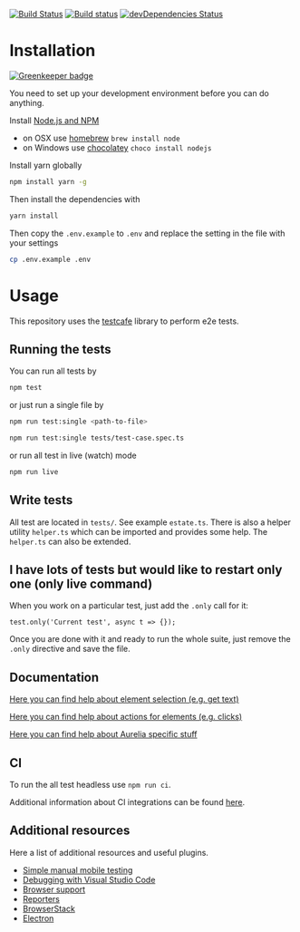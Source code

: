 
[![Build Status](https://travis-ci.org/w3tecch/test-cafe-e2e.svg?branch=master)](https://travis-ci.org/w3tecch/test-cafe-e2e)
[![Build status](https://ci.appveyor.com/api/projects/status/bb3h9352qx9w6s6x/branch/master?svg=true)](https://ci.appveyor.com/project/dweber019/test-cafe-e2e/branch/master)
[![devDependencies Status](https://david-dm.org/w3tecch/test-cafe-e2e/dev-status.svg)](https://david-dm.org/w3tecch/test-cafe-e2e?type=dev)

# Installation

[![Greenkeeper badge](https://badges.greenkeeper.io/w3tecch/test-cafe-e2e.svg)](https://greenkeeper.io/)

You need to set up your development environment before you can do anything.

Install [Node.js and NPM](https://nodejs.org/en/download/)

- on OSX use [homebrew](http://brew.sh) `brew install node`
- on Windows use [chocolatey](https://chocolatey.org/) `choco install nodejs`

Install yarn globally

```bash
npm install yarn -g
```

Then install the dependencies with
```bash
yarn install
```

Then copy the `.env.example` to `.env` and replace the setting in the file with your settings
```bash
cp .env.example .env
```

# Usage

This repository uses the [testcafe](https://devexpress.github.io/testcafe/) library to perform e2e tests.

## Running the tests

You can run all tests by
```bash
npm test
```

or just run a single file by
```bash
npm run test:single <path-to-file>

npm run test:single tests/test-case.spec.ts
```

or run all test in live (watch) mode
```bash
npm run live
```

## Write tests

All test are located in `tests/`. See example `estate.ts`.
There is also a helper utility `helper.ts` which can be imported and provides some help.
The `helper.ts` can also be extended.

## I have lots of tests but would like to restart only one (only live command)
When you work on a particular test, just add the `.only` call for it:

```
test.only('Current test', async t => {});
```

Once you are done with it and ready to run the whole suite, just remove the `.only` directive and save the file.

## Documentation

[Here you can find help about element selection (e.g. get text)](https://devexpress.github.io/testcafe/documentation/test-api/selecting-page-elements/selectors.html)

[Here you can find help about actions for elements (e.g. clicks)](https://devexpress.github.io/testcafe/documentation/test-api/actions/)

[Here you can find help about Aurelia specific stuff](https://devexpress.github.io/testcafe/documentation/test-api/selecting-page-elements/framework-specific-selectors.html#aurelia)

## CI

To run the all test headless use `npm run ci`.

Additional information about CI integrations can be found [here](https://devexpress.github.io/testcafe/documentation/recipes/integrating-testcafe-with-ci-systems/).

## Additional resources
Here a list of additional resources and useful plugins.
- [Simple manual mobile testing](https://devexpress.github.io/testcafe/documentation/recipes/testing-on-remote-computers-and-mobile-devices.html)
- [Debugging with Visual Studio Code](https://devexpress.github.io/testcafe/documentation/recipes/debugging-with-visual-studio-code.html)
- [Browser support](https://devexpress.github.io/testcafe/documentation/using-testcafe/common-concepts/browsers/browser-support.html)
- [Reporters](https://devexpress.github.io/testcafe/documentation/using-testcafe/common-concepts/reporters.html)
- [BrowserStack](https://github.com/DevExpress/testcafe-browser-provider-browserstack)
- [Electron](https://github.com/DevExpress/testcafe-browser-provider-electron)